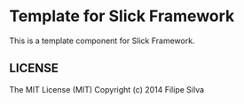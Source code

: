 Template for Slick Framework
=======================================

This is a template component for Slick Framework.


LICENSE
-------
The MIT License (MIT) Copyright (c) 2014 Filipe Silva
